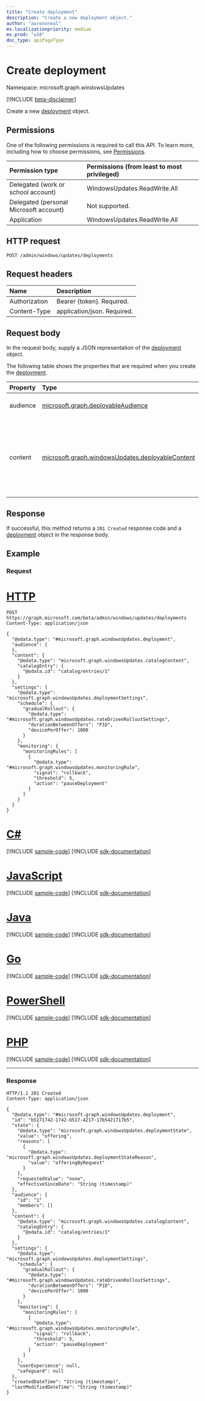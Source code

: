 ```yaml
---
title: "Create deployment"
description: "Create a new deployment object."
author: "aarononeal"
ms.localizationpriority: medium
ms.prod: "w10"
doc_type: apiPageType
---
```


# Create deployment
Namespace: microsoft.graph.windowsUpdates

[!INCLUDE [beta-disclaimer](../../includes/beta-disclaimer.md)]

Create a new [deployment](../resources/windowsupdates-deployment.md) object.

## Permissions
One of the following permissions is required to call this API. To learn more, including how to choose permissions, see [Permissions](/graph/permissions-reference).

|Permission type|Permissions (from least to most privileged)|
|:---|:---|
|Delegated (work or school account)|WindowsUpdates.ReadWrite.All|
|Delegated (personal Microsoft account)|Not supported.|
|Application|WindowsUpdates.ReadWrite.All|

## HTTP request

<!-- {
  "blockType": "ignored"
}
-->
``` http
POST /admin/windows/updates/deployments
```

## Request headers
|Name|Description|
|:---|:---|
|Authorization|Bearer {token}. Required.|
|Content-Type|application/json. Required.|

## Request body
In the request body, supply a JSON representation of the [deployment](../resources/windowsupdates-deployment.md) object.

The following table shows the properties that are required when you create the [deployment](../resources/windowsupdates-deployment.md).

|Property|Type|Description|
|:---|:---|:---|
|audience|[microsoft.graph.deployableAudience](../resources/windowsupdates-deployableaudience.md)|Specifies the audience to target.|
|content|[microsoft.graph.windowsUpdates.deployableContent](../resources/windowsupdates-deployablecontent.md)|Specifies what content to deploy. Deployable content should be provided as one of the following derived types: [catalogContent](../resources/windowsupdates-catalogcontent.md)|



## Response

If successful, this method returns a `201 Created` response code and a [deployment](../resources/windowsupdates-deployment.md) object in the response body.

## Example

### Request

# [HTTP](#tab/http)
<!-- {
  "blockType": "request",
  "name": "create_deployment_from_"
}
-->
``` http
POST https://graph.microsoft.com/beta/admin/windows/updates/deployments
Content-Type: application/json

{
  "@odata.type": "#microsoft.graph.windowsUpdates.deployment",
  "audience": {
  },
  "content": {
    "@odata.type": "microsoft.graph.windowsUpdates.catalogContent",
    "catalogEntry": {
      "@odata.id": "catalog/entries/1"
    }
  },
  "settings": {
    "@odata.type": "microsoft.graph.windowsUpdates.deploymentSettings",
    "schedule": {
      "gradualRollout": {
        "@odata.type": "#microsoft.graph.windowsUpdates.rateDrivenRolloutSettings",
        "durationBetweenOffers": "P1D",
        "devicePerOffer": 1000
      }
    },
    "monitoring": {
      "monitoringRules": [
        {
          "@odata.type": "#microsoft.graph.windowsUpdates.monitoringRule",
          "signal": "rollback",
          "threshold": 5,
          "action": "pauseDeployment"
        }
      ]
    }
  }
}
```

# [C#](#tab/csharp)
[!INCLUDE [sample-code](../includes/snippets/csharp/create-deployment-from--csharp-snippets.md)]
[!INCLUDE [sdk-documentation](../includes/snippets/snippets-sdk-documentation-link.md)]

# [JavaScript](#tab/javascript)
[!INCLUDE [sample-code](../includes/snippets/javascript/create-deployment-from--javascript-snippets.md)]
[!INCLUDE [sdk-documentation](../includes/snippets/snippets-sdk-documentation-link.md)]

# [Java](#tab/java)
[!INCLUDE [sample-code](../includes/snippets/java/create-deployment-from--java-snippets.md)]
[!INCLUDE [sdk-documentation](../includes/snippets/snippets-sdk-documentation-link.md)]

# [Go](#tab/go)
[!INCLUDE [sample-code](../includes/snippets/go/create-deployment-from--go-snippets.md)]
[!INCLUDE [sdk-documentation](../includes/snippets/snippets-sdk-documentation-link.md)]

# [PowerShell](#tab/powershell)
[!INCLUDE [sample-code](../includes/snippets/powershell/create-deployment-from--powershell-snippets.md)]
[!INCLUDE [sdk-documentation](../includes/snippets/snippets-sdk-documentation-link.md)]

# [PHP](#tab/php)
[!INCLUDE [sample-code](../includes/snippets/php/create-deployment-from--php-snippets.md)]
[!INCLUDE [sdk-documentation](../includes/snippets/snippets-sdk-documentation-link.md)]

---



### Response

<!-- {
  "blockType": "response",
  "truncated": true,
  "@odata.type": "microsoft.graph.windowsUpdates.deployment"
}
-->
``` http
HTTP/1.1 201 Created
Content-Type: application/json

{
  "@odata.type": "#microsoft.graph.windowsUpdates.deployment",
  "id": "b5171742-1742-b517-4217-17b5421717b5",
  "state": {
    "@odata.type": "microsoft.graph.windowsUpdates.deploymentState",
    "value": "offering",
    "reasons": [
      {
        "@odata.type": "microsoft.graph.windowsUpdates.deploymentStateReason",
        "value": "offeringByRequest"
      }
    ],
    "requestedValue": "none",
    "effectiveSinceDate": "String (timestamp)"
  },
  "audience": {
    "id": "1"
    "members": []
  },
  "content": {
    "@odata.type": "microsoft.graph.windowsUpdates.catalogContent",
    "catalogEntry": {
      "@odata.id": "catalog/entries/1"
    }
  },
  "settings": {
    "@odata.type": "microsoft.graph.windowsUpdates.deploymentSettings",
    "schedule": {
      "gradualRollout": {
        "@odata.type": "#microsoft.graph.windowsUpdates.rateDrivenRolloutSettings",
        "durationBetweenOffers": "P1D",
        "devicePerOffer": 1000
      }
    },
    "monitoring": {
      "monitoringRules": [
        {
          "@odata.type": "#microsoft.graph.windowsUpdates.monitoringRule",
          "signal": "rollback",
          "threshold": 5,
          "action": "pauseDeployment"
        }
      ]
    },
    "userExperience": null,
    "safeguard": null
  },
  "createdDateTime": "String (timestamp)",
  "lastModifiedDateTime": "String (timestamp)"
}
```

